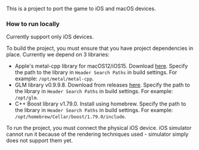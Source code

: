 This is a project to port the game to iOS and macOS devices.

### How to run locally

Currently support only iOS devices.

To build the project, you must ensure that you have project dependencies in place. Currently we depend on 3 libraries:
- Apple's metal-cpp library for macOS12/iOS15. Download [here](https://developer.apple.com/metal/cpp/). Specify the path to the library in `Header Search Paths` in build settings. For example: `/opt/metal/metal-cpp`.
- GLM library v0.9.9.8. Download from releases [here](https://github.com/g-truc/glm). Specify the path to the library in `Header Search Paths` in build settings. For example: `/opt/glm`.
- C++ Boost library v1.79.0. Install using homebrew. Specify the path to the library in `Header Search Paths` in build settings. For example: `/opt/homebrew/Cellar/boost/1.79.0/include`.

To run the project, you must connect the physical iOS device. iOS simulator cannot run it because of the rendering techniques used - simulator simply does not support them yet.

